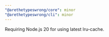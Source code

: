```yaml
---
"@arethetypeswrong/core": minor
"@arethetypeswrong/cli": minor
---
```


Requiring Node.js 20 for using latest lru-cache.
